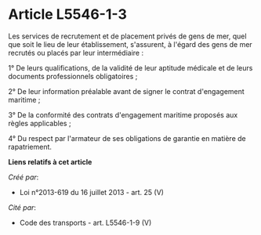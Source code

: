 # Article L5546-1-3

Les services de recrutement et de placement privés de gens de mer, quel que soit le lieu de leur établissement, s'assurent, à
l'égard des gens de mer recrutés ou placés par leur intermédiaire : 

1° De leurs qualifications, de la validité de leur aptitude médicale et de leurs documents professionnels obligatoires ; 

2° De leur information préalable avant de signer le contrat d'engagement maritime ; 

3° De la conformité des contrats d'engagement maritime proposés aux règles applicables ; 

4° Du respect par l'armateur de ses obligations de garantie en matière de rapatriement.

**Liens relatifs à cet article**

_Créé par_:

  - Loi n°2013-619 du 16 juillet 2013 - art. 25 (V)

_Cité par_:

  - Code des transports - art. L5546-1-9 (V)
